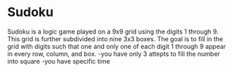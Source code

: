# Sudoku
Sudoku is a logic game played on a 9x9 grid using the digits 1 through 9. This grid is further subdivided into nine 3x3 boxes. The goal is to fill in the grid with digits such that one and only one of each digit 1 through 9 appear in every row, column, and box.
-you have only 3 attepts to fill the number into square
-you have specific time 

